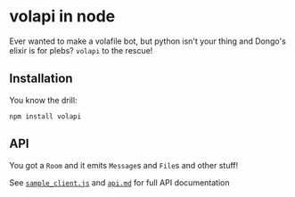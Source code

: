 volapi in node
===

Ever wanted to make a volafile bot, but python isn't your thing and Dongo's
elixir is for plebs?
`volapi` to the rescue!

Installation
---

You know the drill:

```shell
npm install volapi
```

API
---

You got a `Room` and it emits `Message`s and `File`s and other stuff!

See [`sample_client.js`](sample_client.js) and [`api.md`](api.md) for full API documentation
